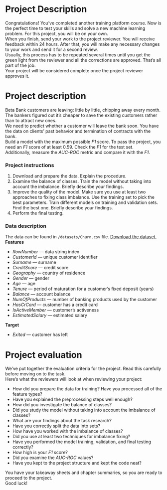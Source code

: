 <div class="markdown markdown_size_normal markdown_type_theory"><h1>Project Description</h1><div class="paragraph">Congratulations! You’ve completed another training platform course. Now is the perfect time to test your skills and solve a new machine learning problem. For this project, you will be on your own.</div><div class="paragraph">When you finish, send your work to the project reviewer. You will receive feedback within 24 hours. After that, you will make any necessary changes to your work and send it for a second review.</div><div class="paragraph">Usually, this process has to be repeated several times until you get the green light from the reviewer and all the corrections are approved. That’s all part of the job.</div><div class="paragraph">Your project will be considered complete once the project reviewer approves it.</div><h1>Project description</h1><div class="paragraph">Beta Bank customers are leaving: little by little, chipping away every month. The bankers figured out it’s cheaper to save the existing customers rather than to attract new ones.</div><div class="paragraph">We need to predict whether a customer will leave the bank soon. You have the data on clients’ past behavior and termination of contracts with the bank.</div><div class="paragraph">Build a model with the maximum possible <em>F1</em> score. To pass the project, you need an <em>F1</em> score of at least 0.59. Check the <em>F1</em> for the test set.</div><div class="paragraph">Additionally, measure the <em>AUC-ROC</em> metric and compare it with the <em>F1</em>.</div><h3>Project instructions</h3><ol start="1"><li>Download and prepare the data. Explain the procedure.</li><li>Examine the balance of classes. Train the model without taking into account the imbalance. Briefly describe your findings.</li><li>Improve the quality of the model. Make sure you use at least two approaches to fixing class imbalance. Use the training set to pick the best parameters. Train different models on training and validation sets. Find the best one. Briefly describe your findings.</li><li>Perform the final testing.</li></ol><h3>Data description</h3><div class="paragraph">The data can be found in <code class="code-inline code-inline_theme_light">/datasets/Churn.csv</code> file. <a href="https://code.s3.yandex.net/datasets/Churn.csv">Download the dataset.</a></div><div class="paragraph"><strong>Features</strong></div><ul><li><em>RowNumber</em> — data string index</li><li><em>CustomerId</em> — unique customer identifier</li><li><em>Surname</em> — surname</li><li><em>CreditScore</em> — credit score</li><li><em>Geography</em> — country of residence</li><li><em>Gender</em> — gender</li><li><em>Age</em> — age</li><li><em>Tenure</em> — period of maturation for a customer’s fixed deposit (years)</li><li><em>Balance</em> — account balance</li><li><em>NumOfProducts</em> — number of banking products used by the customer</li><li><em>HasCrCard</em> — customer has a credit card</li><li><em>IsActiveMember</em> — customer’s activeness</li><li><em>EstimatedSalary</em> — estimated salary</li></ul><div class="paragraph"><strong>Target</strong></div><ul><li><em>Exited</em> — сustomer has left</li></ul><h1>Project evaluation</h1><div class="paragraph">We’ve put together the evaluation criteria for the project. Read this carefully before moving on to the task.</div><div class="paragraph">Here’s what the reviewers will look at when reviewing your project:</div><ul><li>How did you prepare the data for training? Have you processed all of the feature types?</li><li>Have you explained the preprocessing steps well enough?</li><li>How did you investigate the balance of classes?</li><li>Did you study the model without taking into account the imbalance of classes?</li><li>What are your findings about the task research?</li><li>Have you correctly split the data into sets?</li><li>How have you worked with the imbalance of classes?</li><li>Did you use at least two techniques for imbalance fixing?</li><li>Have you performed the model training, validation, and final testing correctly?</li><li>How high is your <em>F1</em> score?</li><li>Did you examine the <em>AUC-ROC</em> values?</li><li>Have you kept to the project structure and kept the code neat?</li></ul><div class="paragraph">You have your takeaway sheets and chapter summaries, so you are ready to proceed to the project.</div><div class="paragraph">Good luck!</div></div>
